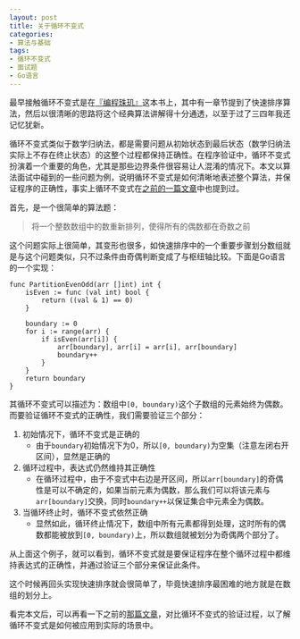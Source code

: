 ```yaml
---
layout: post
title: 关于循环不变式
categories:
- 算法与基础
tags:
- 循环不变式
- 面试题
- Go语言
---
```


最早接触循环不变式是在[『编程珠玑』][1]这本书上，其中有一章节提到了快速排序算法，然后以很清晰的思路将这个经典算法讲解得十分通透，以至于过了三四年我还记忆犹新。

循环不变式类似于数学归纳法，都是需要问题从初始状态到最后状态（数学归纳法实际上不存在终止状态）的这整个过程都保持正确性。在程序验证中，循环不变式扮演着一个重要的角色，尤其是那些边界条件很容易让人混淆的情况下。本文以算法面试中碰到的一些问题为例，说明循环不变式是如何清晰地表述整个算法，并保证程序的正确性，事实上循环不变式在[之前的一篇文章][2]中也提到过。

首先，是一个很简单的算法题：

> 将一个整数数组中的数重新排列，使得所有的偶数都在奇数之前

这个问题实际上很简单，其变形也很多，如快速排序中的一个重要步骤划分数组就是与这个问题类似，只不过条件由奇偶判断变成了与枢纽轴比较。下面是Go语言的一个实现：

    func PartitionEvenOdd(arr []int) int {
        isEven := func (val int) bool {
            return ((val & 1) == 0)
        }

        boundary := 0
        for i := range(arr) {
            if isEven(arr[i]) {
                arr[boundary], arr[i] = arr[i], arr[boundary]
                boundary++
            }
        }
        return boundary
    }

其循环不变式可以描述为：数组中`[0, boundary)`这个子数组的元素始终为偶数。而要验证循环不变式的正确性，我们需要验证三个部分：

1. 初始情况下，循环不变式是正确的
    * 由于`boundary`初始情况下为0，所以`[0, boundary)`为空集（注意左闭右开区间），显然是正确的
2. 循环过程中，表达式仍然维持其正确性
    * 在循环过程中，由于不变式中右边是开区间，所以`arr[boundary]`的奇偶性是可以不确定的，如果当前元素为偶数，那么我们可以将该元素与`arr[boundary]`交换，同时`boundary++`以保证集合中元素全为偶数。
3. 当循环终止时，循环不变式依然正确
    * 显然如此，循环终止情况下，数组中所有元素都得到处理，这时所有的偶数都能被放到`[0, boundary)`上，所以数组就被划分为奇偶两个部分了。

从上面这个例子，就可以看到，循环不变式就是要保证程序在整个循环过程中都维持表达式的正确性，并通过验证三个部分来保证此条件。

这个时候再回头实现快速排序就会很简单了，毕竟快速排序最困难的地方就是在数组的划分上。

看完本文后，可以再看一下之前的[那篇文章][2]，对比循环不变式的验证过程，以了解循环不变式是如何被应用到实际的场景中。

[1]: http://book.douban.com/subject/3234692/
[2]: /2013/09/binary-search-and-variants/

